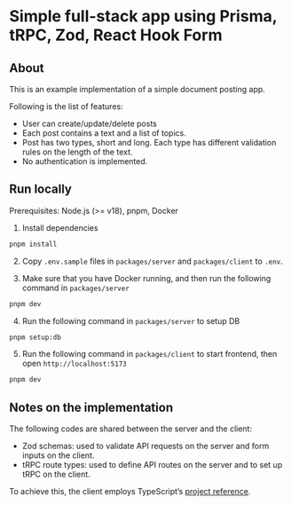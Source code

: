 # Simple full-stack app using Prisma, tRPC, Zod, React Hook Form

## About

This is an example implementation of a simple document posting app.

Following is the list of features:

- User can create/update/delete posts
- Each post contains a text and a list of topics.
- Post has two types, short and long. Each type has different validation rules on the length of the text.
- No authentication is implemented.

## Run locally

Prerequisites: Node.js (>= v18), pnpm, Docker

1. Install dependencies

```bash
pnpm install
```

2. Copy `.env.sample` files in `packages/server` and `packages/client` to `.env`.

3. Make sure that you have Docker running, and then run the following command in `packages/server`

```bash
pnpm dev
```

4. Run the following command in `packages/server` to setup DB

```bash
pnpm setup:db
```

5. Run the following command in `packages/client` to start frontend, then open `http://localhost:5173`

```bash
pnpm dev
```

## Notes on the implementation

The following codes are shared between the server and the client:

- Zod schemas: used to validate API requests on the server and form inputs on the client.
- tRPC route types: used to define API routes on the server and to set up tRPC on the client.

To achieve this, the client employs TypeScript’s [project reference](https://www.typescriptlang.org/docs/handbook/project-references.html).
